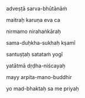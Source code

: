 adveṣṭā sarva-bhūtānāṁ

maitraḥ karuṇa eva ca

nirmamo nirahaṅkāraḥ

sama-duḥkha-sukhaḥ kṣamī

santuṣṭaḥ satataṁ yogī

yatātmā dṛḍha-niścayaḥ

mayy arpita-mano-buddhir

yo mad-bhaktaḥ sa me priyaḥ